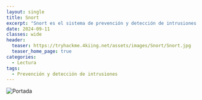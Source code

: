 ```yaml
---
layout: single
title: Snort
excerpt: "Snort es el sistema de prevención y detección de intrusiones de código abierto más utilizado y es esencial para definir la actividad de red maliciosa."
date: 2024-09-11
classes: wide
header:
  teaser: https://tryhackme.4kiing.net/assets/images/Snort/Snort.jpg
  teaser_home_page: true
categories:
  - Lectura
tags:
  - Prevención y detección de intrusiones
---
```


![Portada](https://tryhackme.4kiing.net/assets/images/Snort/Portada.png)
